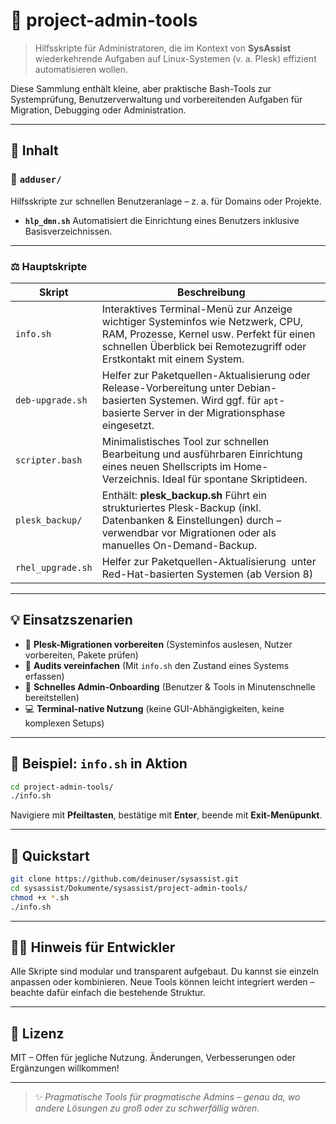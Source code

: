 # 🧰 project-admin-tools

> Hilfsskripte für Administratoren, die im Kontext von **SysAssist** wiederkehrende Aufgaben auf Linux-Systemen (v. a. Plesk) effizient automatisieren wollen.

Diese Sammlung enthält kleine, aber praktische Bash-Tools zur Systemprüfung, Benutzerverwaltung und vorbereitenden Aufgaben für Migration, Debugging oder Administration.

---

## 📂 Inhalt

### 📁 `adduser/`

Hilfsskripte zur schnellen Benutzeranlage – z. a. für Domains oder Projekte.

* **`hlp_dmn.sh`**
  Automatisiert die Einrichtung eines Benutzers inklusive Basisverzeichnissen.

---

### ⚖️ Hauptskripte

| Skript                        | Beschreibung                                                                                                                                                                                          |
| ----------------------------- | ----------------------------------------------------------------------------------------------------------------------------------------------------------------------------------------------------- |
| `info.sh`                     | Interaktives Terminal-Menü zur Anzeige wichtiger Systeminfos wie Netzwerk, CPU, RAM, Prozesse, Kernel usw. Perfekt für einen schnellen Überblick bei Remotezugriff oder Erstkontakt mit einem System. |
| `deb-upgrade.sh`              | Helfer zur Paketquellen-Aktualisierung oder Release-Vorbereitung unter Debian-basierten Systemen. Wird ggf. für `apt`-basierte Server in der Migrationsphase eingesetzt.                              |
| `scripter.bash`               | Minimalistisches Tool zur schnellen Bearbeitung und ausführbaren Einrichtung eines neuen Shellscripts im Home-Verzeichnis. Ideal für spontane Skriptideen.                                            |
| `plesk_backup/`               | Enthält: **plesk_backup.sh** Führt ein strukturiertes Plesk-Backup (inkl. Datenbanken & Einstellungen) durch – verwendbar vor Migrationen oder als manuelles On-Demand-Backup.                       |
| `rhel_upgrade.sh` | Helfer zur Paketquellen-Aktualisierung  unter Red-Hat-basierten Systemen (ab Version 8)                                                                                                               |

---

## 💡 Einsatzszenarien

* 🔄 **Plesk-Migrationen vorbereiten** (Systeminfos auslesen, Nutzer vorbereiten, Pakete prüfen)
* 🧪 **Audits vereinfachen** (Mit `info.sh` den Zustand eines Systems erfassen)
* 💠 **Schnelles Admin-Onboarding** (Benutzer & Tools in Minutenschnelle bereitstellen)
* 💻 **Terminal-native Nutzung** (keine GUI-Abhängigkeiten, keine komplexen Setups)

---

## 🧪 Beispiel: `info.sh` in Aktion

```bash
cd project-admin-tools/
./info.sh
```

Navigiere mit **Pfeiltasten**, bestätige mit **Enter**, beende mit **Exit-Menüpunkt**.

---

## 🚀 Quickstart

```bash
git clone https://github.com/deinuser/sysassist.git
cd sysassist/Dokumente/sysassist/project-admin-tools/
chmod +x *.sh
./info.sh
```

---

## 🧑‍💻 Hinweis für Entwickler

Alle Skripte sind modular und transparent aufgebaut. Du kannst sie einzeln anpassen oder kombinieren. Neue Tools können leicht integriert werden – beachte dafür einfach die bestehende Struktur.

---

## 📝 Lizenz

MIT – Offen für jegliche Nutzung. Änderungen, Verbesserungen oder Ergänzungen willkommen!

---

> ✨ *Pragmatische Tools für pragmatische Admins – genau da, wo andere Lösungen zu groß oder zu schwerfällig wären.*
